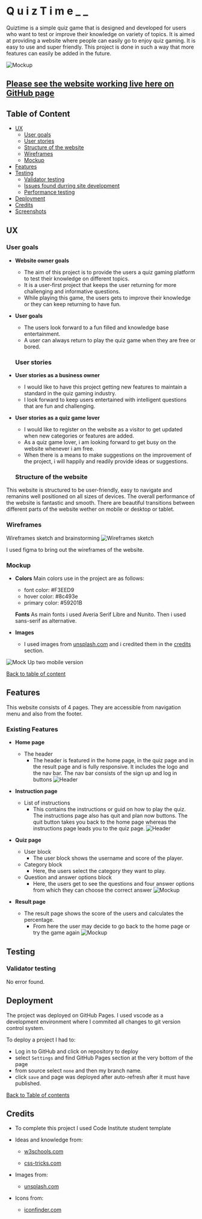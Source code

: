 # Q u i z T i m e _ _

Quiztime is a simple quiz game that is designed and developed for users who want to test or improve their knowledge on variety of topics. It is aimed at providing a website where people can easily go to enjoy quiz gaming. It is easy to use and super friendly. This project is done in such a way that more features can easily be added in the future.

![Mockup](md_images/mockup-all-screens.png)

## [Please see the website working live here on GitHub page](https://chikadim.github.io/quiztime/)

## Table of Content

- [UX](#ux)
    - [User goals](#user-goals)
    - [User stories](#user-stories)
    - [Structure of the website](#structure-of-the-website)
    - [Wireframes](#wireframes)
    - [Mockup](#mockup)
- [Features](#features)
- [Testing](#testing)
    - [Validator testing](#functionality-testing)
    - [Issues found durring site development](#issues-found-durring-site-development)
    - [Performance testing](#performance-testing)
- [Deployment](#deployment)
- [Credits](#credits)
- [Screenshots](#screenshots)

## UX


### User goals

- __Website owner goals__
  - The aim of this project is to provide the users a quiz gaming platform to test their knowledge on different topics.
  - It is a user-first project that keeps the user returning for more challenging and informative questions.
  - While playing this game, the users gets to improve their knowledge or they can keep returning to have fun.

- __User goals__
  - The users look forward to a fun filled and knowledge base entertainment.
  - A user can always return to play the quiz game when they are free or bored.

  ### User stories

- __User stories as a business owner__
  - I would like to have this project getting new features to maintain a standard in the quiz gaming industry.
  - I look forward to keep users entertained with intelligent questions that are fun and challenging. 

- __User stories as a quiz game lover__
  - I would like to register on the website as a visitor to get updated when new categories or features are added.
  - As a quiz game lover, i am looking forward to get busy on the website whenever i am free.
  - When there is a means to make suggestions on the improvement of the project, i will happily and readily provide ideas or suggestions.

  ### Structure of the website

This website is structured to be user-friendly, easy to navigate and remanins well positioned on all sizes of devices. The overall performance of the website is fantastic and smooth. There are beautiful transitions between different parts of the website wether on mobile or desktop or tablet.

### Wireframes
Wireframes sketch and brainstorming
![Wireframes sketch](md_images/wireframes-sketch.png)

I used figma to bring out the wireframes of the website.




### Mockup

- __Colors__
  Main colors use in the project are as follows:
  - font color: #F3EED9
  - hover color: #8c493e
  - primary color: #59201B

  __Fonts__
  As main fonts i used Averia Serif Libre and Nunito. Then i used sans-serif as alternative.
 

- __Images__
  - I used images from [unsplash.com](www.unsplash.com) and i credited them in the [credits](#credits) section.


![Mock Up two mobile version](md_images/mock-up-mobile-version-two.png)

[Back to table of content](#table-of-content)


## Features

This website consists of 4 pages. They are accessible from navigation menu and also from the footer.

### Existing Features
- __Home page__
  - The header
    * The header is featured in the home page, in the quiz page and in the result page and is fully responsive. It includes the logo and the nav bar. The nav bar consists of the sign up and log in buttons
    ![Header](md_images/header.png)


- __Instruction page__
  - List of instructions
    * This contains the instructions or guid on how to play the quiz. The instructions page also has quit and plan now buttons. The quit button takes you back to the home page whereas the instructions page leads you to the quiz page.
    ![Header](md_images/instruction-page.png)

- __Quiz page__
  - User block
    * The user block shows the username and score of the player.
  - Category block
    * Here, the users select the category they want to play.
  - Question and answer options block
    * Here, the users get to see the questions and four answer options from which they can choose the correct answer 
    ![Mockup](md_images/quiz-page.png)

- __Result page__
  - The result page shows the score of the users and calculates the percentage.
    * From here the user may decide to go back to the home page or try the game again
    ![Mockup](md_images/result-page.png)

## Testing

### Validator testing
  No error found.

## Deployment

The project was deployed on GitHub Pages. I used vscode as a development environment where I commited all changes to git version control system.

To deploy a project I had to:

* Log in to GitHub and click on repository to deploy 
* select `Settings` and find GitHub Pages section at the very bottom of the page
* from source select `none` and then my branch name.
* click `save` and page was deployed after auto-refresh after it must have published.

[Back to Table of contents](#table-of-contents)

  ## Credits

* To complete this project I used Code Institute student template

* Ideas and knowledge from:

    * [w3schools.com](https://www.w3schools.com)

    * [css-tricks.com](https://css-tricks.com/)

* Images from:

    * [unsplash.com](https://www.w3schools.com)

* Icons from:

    * [iconfinder.com](https://www.iconfinder.com)